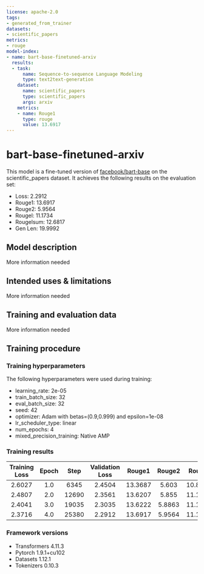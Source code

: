 ```yaml
---
license: apache-2.0
tags:
- generated_from_trainer
datasets:
- scientific_papers
metrics:
- rouge
model-index:
- name: bart-base-finetuned-arxiv
  results:
  - task:
      name: Sequence-to-sequence Language Modeling
      type: text2text-generation
    dataset:
      name: scientific_papers
      type: scientific_papers
      args: arxiv
    metrics:
    - name: Rouge1
      type: rouge
      value: 13.6917
---
```


<!-- This model card has been generated automatically according to the information the Trainer had access to. You
should probably proofread and complete it, then remove this comment. -->

# bart-base-finetuned-arxiv

This model is a fine-tuned version of [facebook/bart-base](https://huggingface.co/facebook/bart-base) on the scientific_papers dataset.
It achieves the following results on the evaluation set:
- Loss: 2.2912
- Rouge1: 13.6917
- Rouge2: 5.9564
- Rougel: 11.1734
- Rougelsum: 12.6817
- Gen Len: 19.9992

## Model description

More information needed

## Intended uses & limitations

More information needed

## Training and evaluation data

More information needed

## Training procedure

### Training hyperparameters

The following hyperparameters were used during training:
- learning_rate: 2e-05
- train_batch_size: 32
- eval_batch_size: 32
- seed: 42
- optimizer: Adam with betas=(0.9,0.999) and epsilon=1e-08
- lr_scheduler_type: linear
- num_epochs: 4
- mixed_precision_training: Native AMP

### Training results

| Training Loss | Epoch | Step  | Validation Loss | Rouge1  | Rouge2 | Rougel  | Rougelsum | Gen Len |
|:-------------:|:-----:|:-----:|:---------------:|:-------:|:------:|:-------:|:---------:|:-------:|
| 2.6027        | 1.0   | 6345  | 2.4504          | 13.3687 | 5.603  | 10.8671 | 12.3297   | 20.0    |
| 2.4807        | 2.0   | 12690 | 2.3561          | 13.6207 | 5.855  | 11.1073 | 12.594    | 20.0    |
| 2.4041        | 3.0   | 19035 | 2.3035          | 13.6222 | 5.8863 | 11.1173 | 12.5984   | 20.0    |
| 2.3716        | 4.0   | 25380 | 2.2912          | 13.6917 | 5.9564 | 11.1734 | 12.6817   | 19.9992 |


### Framework versions

- Transformers 4.11.3
- Pytorch 1.9.1+cu102
- Datasets 1.12.1
- Tokenizers 0.10.3
